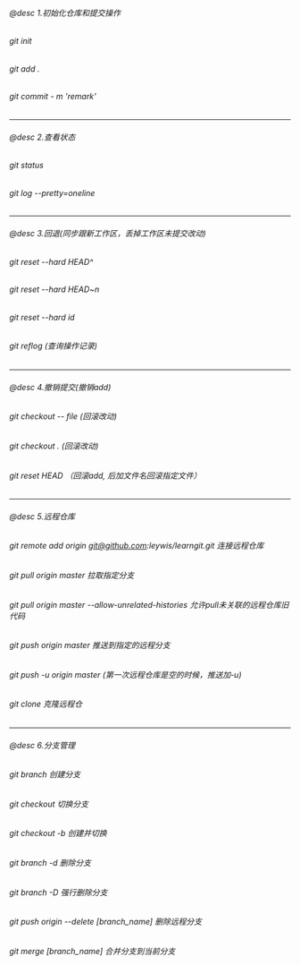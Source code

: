 ###### @desc 1.初始化仓库和提交操作
###### git init
###### git add .
###### git commit - m 'remark'
***
###### @desc 2.查看状态
###### git status
###### git log --pretty=oneline
***
###### @desc 3.回退(同步跟新工作区，丢掉工作区未提交改动)
###### git reset --hard HEAD^
###### git reset --hard HEAD~n
###### git reset --hard id
###### git reflog (查询操作记录)
***
###### @desc 4.撤销提交(撤销add)
###### git checkout -- file  (回滚改动)
###### git checkout .  (回滚改动)
###### git reset HEAD （回滚add, 后加文件名回滚指定文件）
***
###### @desc 5.远程仓库
###### git remote add origin git@github.com:leywis/learngit.git 连接远程仓库
###### git pull origin master  拉取指定分支
###### git pull origin master --allow-unrelated-histories  允许pull未关联的远程仓库旧代码
###### git push origin master 推送到指定的远程分支
###### git push -u origin master (第一次远程仓库是空的时候，推送加-u)
###### git clone 克隆远程仓
***
###### @desc 6.分支管理
###### git branch 创建分支
###### git checkout 切换分支
###### git checkout -b  创建并切换
###### git branch -d  删除分支
###### git branch -D  强行删除分支
###### git push origin --delete [branch_name]  删除远程分支
###### git merge [branch_name] 合并分支到当前分支